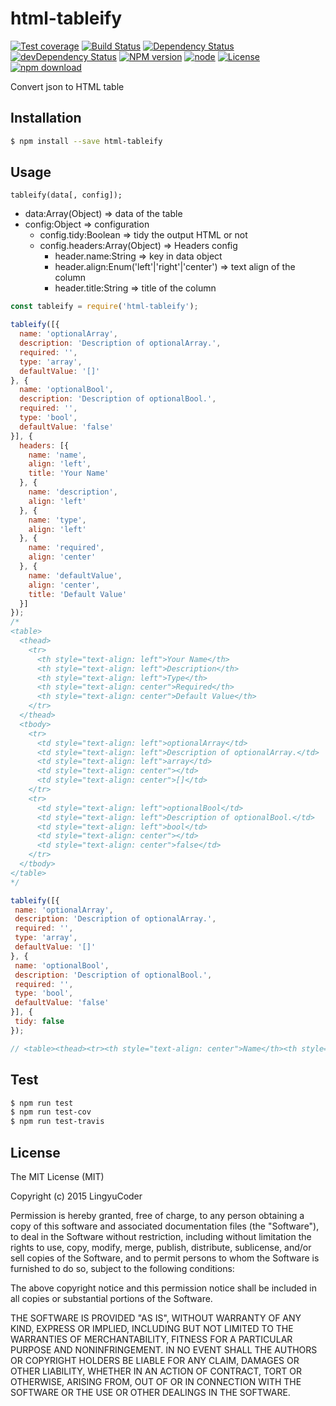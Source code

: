 # html-tableify

[![Test coverage](https://img.shields.io/coveralls/LingyuCoder/html-tableify.svg?style=flat-square)](https://coveralls.io/r/LingyuCoder/html-tableify?branch=master)
[![Build Status](https://travis-ci.org/LingyuCoder/html-tableify.png)](https://travis-ci.org/LingyuCoder/html-tableify)
[![Dependency Status](https://david-dm.org/LingyuCoder/html-tableify.svg)](https://david-dm.org/LingyuCoder/html-tableify)
[![devDependency Status](https://david-dm.org/LingyuCoder/html-tableify/dev-status.svg)](https://david-dm.org/LingyuCoder/html-tableify#info=devDependencies)
[![NPM version](http://img.shields.io/npm/v/html-tableify.svg?style=flat-square)](http://npmjs.org/package/html-tableify)
[![node](https://img.shields.io/badge/node.js-%3E=_4.0-green.svg?style=flat-square)](http://nodejs.org/download/)
[![License](http://img.shields.io/npm/l/html-tableify.svg?style=flat-square)](LICENSE)
[![npm download](https://img.shields.io/npm/dm/html-tableify.svg?style=flat-square)](https://npmjs.org/package/html-tableify)

Convert json to HTML table

## Installation

```bash
$ npm install --save html-tableify
```

## Usage

`tableify(data[, config]);`

* data:Array(Object) => data of the table
* config:Object => configuration
  * config.tidy:Boolean => tidy the output HTML or not
  * config.headers:Array(Object) => Headers config
    * header.name:String => key in data object
    * header.align:Enum('left'|'right'|'center') => text align of the column
    * header.title:String => title of the column

```javascript
const tableify = require('html-tableify');

tableify([{
  name: 'optionalArray',
  description: 'Description of optionalArray.',
  required: '',
  type: 'array',
  defaultValue: '[]'
}, {
  name: 'optionalBool',
  description: 'Description of optionalBool.',
  required: '',
  type: 'bool',
  defaultValue: 'false'
}], {
  headers: [{
    name: 'name',
    align: 'left',
    title: 'Your Name'
  }, {
    name: 'description',
    align: 'left'
  }, {
    name: 'type',
    align: 'left'
  }, {
    name: 'required',
    align: 'center'
  }, {
    name: 'defaultValue',
    align: 'center',
    title: 'Default Value'
  }]
});
/*
<table>
  <thead>
    <tr>
      <th style="text-align: left">Your Name</th>
      <th style="text-align: left">Description</th>
      <th style="text-align: left">Type</th>
      <th style="text-align: center">Required</th>
      <th style="text-align: center">Default Value</th>
    </tr>
  </thead>
  <tbody>
    <tr>
      <td style="text-align: left">optionalArray</td>
      <td style="text-align: left">Description of optionalArray.</td>
      <td style="text-align: left">array</td>
      <td style="text-align: center"></td>
      <td style="text-align: center">[]</td>
    </tr>
    <tr>
      <td style="text-align: left">optionalBool</td>
      <td style="text-align: left">Description of optionalBool.</td>
      <td style="text-align: left">bool</td>
      <td style="text-align: center"></td>
      <td style="text-align: center">false</td>
    </tr>
  </tbody>
</table>
*/

tableify([{
 name: 'optionalArray',
 description: 'Description of optionalArray.',
 required: '',
 type: 'array',
 defaultValue: '[]'
}, {
 name: 'optionalBool',
 description: 'Description of optionalBool.',
 required: '',
 type: 'bool',
 defaultValue: 'false'
}], {
 tidy: false
});

// <table><thead><tr><th style="text-align: center">Name</th><th style="text-align: center">Description</th><th style="text-align: center">Required</th><th style="text-align: center">Type</th><th style="text-align: center">DefaultValue</th></tr></thead><tbody><tr><td style="text-align: center">optionalArray</td><td style="text-align: center">Description of optionalArray.</td><td style="text-align: center"></td><td style="text-align: center">array</td><td style="text-align: center">[]</td></tr><tr><td style="text-align: center">optionalBool</td><td style="text-align: center">Description of optionalBool.</td><td style="text-align: center"></td><td style="text-align: center">bool</td><td style="text-align: center">false</td></tr></tbody></table>
```

## Test

```bash
$ npm run test
$ npm run test-cov
$ npm run test-travis
```

## License

The MIT License (MIT)

Copyright (c) 2015 LingyuCoder

Permission is hereby granted, free of charge, to any person obtaining a copy
of this software and associated documentation files (the "Software"), to deal
in the Software without restriction, including without limitation the rights
to use, copy, modify, merge, publish, distribute, sublicense, and/or sell
copies of the Software, and to permit persons to whom the Software is
furnished to do so, subject to the following conditions:

The above copyright notice and this permission notice shall be included in all
copies or substantial portions of the Software.

THE SOFTWARE IS PROVIDED "AS IS", WITHOUT WARRANTY OF ANY KIND, EXPRESS OR
IMPLIED, INCLUDING BUT NOT LIMITED TO THE WARRANTIES OF MERCHANTABILITY,
FITNESS FOR A PARTICULAR PURPOSE AND NONINFRINGEMENT. IN NO EVENT SHALL THE
AUTHORS OR COPYRIGHT HOLDERS BE LIABLE FOR ANY CLAIM, DAMAGES OR OTHER
LIABILITY, WHETHER IN AN ACTION OF CONTRACT, TORT OR OTHERWISE, ARISING FROM,
OUT OF OR IN CONNECTION WITH THE SOFTWARE OR THE USE OR OTHER DEALINGS IN THE
SOFTWARE.
